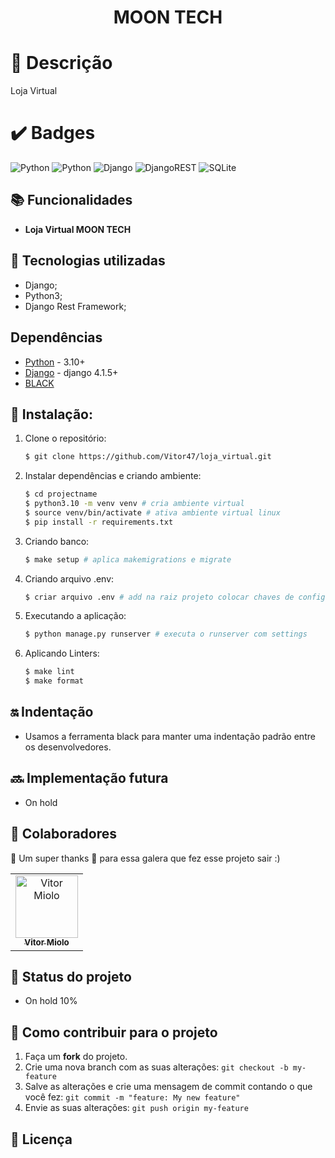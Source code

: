 <h1 align="center"> MOON TECH </h1>

# :memo: Descrição
Loja Virtual

# :heavy_check_mark: Badges
![Python](https://img.shields.io/badge/code%20style-black-000000.svg?style=for-the-badge&logoColor=black)
![Python](https://img.shields.io/badge/python-3670A0?style=for-the-badge&logo=python&logoColor=ffdd54)
![Django](https://img.shields.io/badge/django-%23092E20.svg?style=for-the-badge&logo=django&logoColor=white)
![DjangoREST](https://img.shields.io/badge/DJANGO-REST-ff1709?style=for-the-badge&logo=django&logoColor=white&color=ff1709&labelColor=gray)
![SQLite](https://img.shields.io/badge/sqlite-%2307405e.svg?style=for-the-badge&logo=sqlite&logoColor=white)

## :books: Funcionalidades
* <b>Loja Virtual MOON TECH</b>

## :wrench: Tecnologias utilizadas
* Django;
* Python3;
* Django Rest Framework;

## Dependências

- [Python](https://www.python.org/downloads/) - 3.10+
- [Django](http://www.djangoproject.com) - django 4.1.5+
- [BLACK](https://github.com/psf/black)

## :rocket: Instalação:

1. Clone o repositório:
    ```sh
    $ git clone https://github.com/Vitor47/loja_virtual.git
    ```
2. Instalar dependências e criando ambiente:

    ```sh
    $ cd projectname
    $ python3.10 -m venv venv # cria ambiente virtual
    $ source venv/bin/activate # ativa ambiente virtual linux
    $ pip install -r requirements.txt
    ```

3. Criando banco:

    ```sh
    $ make setup # aplica makemigrations e migrate
    ```
    
4. Criando arquivo .env:

    ```sh
    $ criar arquivo .env # add na raiz projeto colocar chaves de configuração 
    ```

5. Executando a aplicação:

    ```sh
    $ python manage.py runserver # executa o runserver com settings
    ```

5. Aplicando Linters:

    ```sh
    $ make lint
    $ make format
    ```
    
## :on: Indentação
* Usamos a ferramenta black para manter uma indentação padrão entre os desenvolvedores.

## :soon: Implementação futura
* On hold

## :handshake: Colaboradores

💜 Um super thanks 👏 para essa galera que fez esse projeto sair :)

<table>
  <tr>
    <td align="center">
      <a href="https://github.com/Vitor47">
        <img src="https://avatars.githubusercontent.com/u/90582900?v=4" width="100px;" alt="Vitor Miolo"/><br>
        <sub>
          <b>Vitor Miolo</b>
        </sub>
      </a>
    </td>
  </tr>
</table>

## :dart: Status do projeto
* On hold 10%

## 💪 Como contribuir para o projeto

1. Faça um **fork** do projeto.
2. Crie uma nova branch com as suas alterações: `git checkout -b my-feature`
3. Salve as alterações e crie uma mensagem de commit contando o que você fez: `git commit -m "feature: My new feature"`
4. Envie as suas alterações: `git push origin my-feature`

## 📝 Licença
